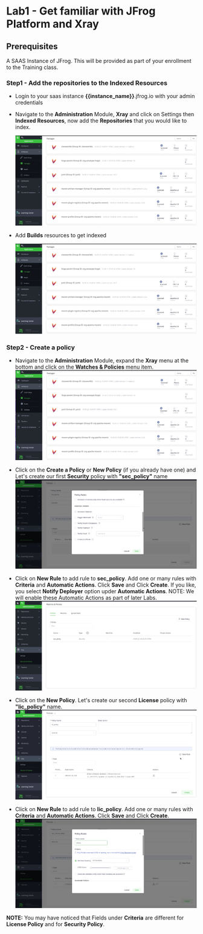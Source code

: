 # Lab1 - Get familiar with JFrog Platform and Xray

## Prerequisites
A SAAS Instance of JFrog. This will be provided as part of your enrollment to the Training class.

### Step1 - Add the repositories to the Indexed Resources

- Login to your saas instance **{{instance_name}}**.jfrog.io with  your admin credentials

- Navigate to the **Administration** Module, **Xray** and click on Settings then **Indexed Resources**, now add the **Repositories** that you would like to index.

  ![Index Repositories](images/1-1.gif)
 
- Add **Builds** resources to get indexed
  
  ![Index Builds](images/1-2.gif)

### Step2 - Create a policy 

- Navigate to the **Administration** Module, expand the **Xray** menu at the bottom and click on the **Watches & Policies** menu item.
  ![Index Builds](images/1-3.gif)
  
- Click on the **Create a Policy** or **New Policy** (if you already have one) and Let's create our first **Security** policy with **"sec_policy"** name
  ![Index Builds](images/1-4.gif)

- Click on **New Rule** to add rule to **sec_policy**. Add one or many rules with **Criteria** and **Automatic Actions**. Click **Save** and Click **Create**. If you like, you select **Notify Deployer** option upder **Automatic Actions**. NOTE: We will enable these Automatic Actions as part of later Labs.  
  ![Index Builds](images/1-5.gif)

- Click on the **New Policy**. Let's create our second **License** policy with **"lic_policy"** name.
  ![Index Builds](images/1-6.gif)

- Click on **New Rule** to add rule to **lic_policy**. Add one or many rules with **Criteria** and **Automatic Actions**. Click **Save** and Click **Create**.
  ![Index Builds](images/1-7.gif)
  
**NOTE:** You may have noticed that Fields under **Criteria** are different for **License Policy** and for **Security Policy**.  





